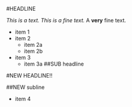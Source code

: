 #HEADLINE

*This is a text. This is a fine text.*
A **very** fine text.

* item 1
* item 2
	* item 2a
	* item 2b
* item 3
	* item 3a
##SUB headline

#NEW HEADLINE!!

##NEW subline

* item 4